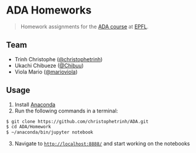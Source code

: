 # ADA Homeworks

> Homework assignments for the [ADA course](http://ada.epfl.ch/) at [EPFL](http://epfl.ch).

## Team

- Trinh Christophe ([@christophetrinh](https://github.com/christophetrinh))
- Ukachi Chibueze ([@Chibuu](https://github.com/Chibuu))
- Viola Mario ([@marioviola](https://github.com/marioviola))

## Usage

1. Install [Anaconda](https://www.continuum.io/downloads)
2. Run the following commands in a terminal:

  ```bash
  $ git clone https://github.com/christophetrinh/ADA.git
  $ cd ADA/Homework
  $ ~/anaconda/bin/jupyter notebook
  ```

3. Navigate to [`http://localhost:8888/`](http://localhost:8888/) and start working on the notebooks
